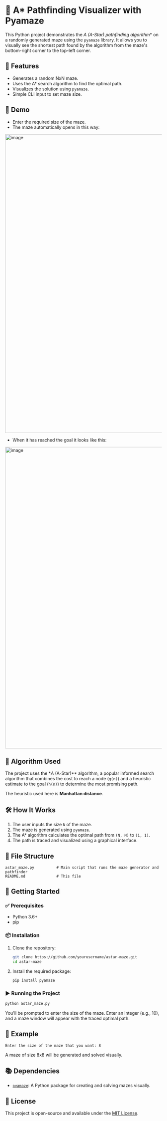 # 🧭 **A\* Pathfinding Visualizer with Pyamaze**

This Python project demonstrates the **A* (A-Star) pathfinding algorithm*\* on a randomly generated maze using the `pyamaze` library. It allows you to visually see the shortest path found by the algorithm from the maze's bottom-right corner to the top-left corner.

## 📌 Features

- Generates a random NxN maze.
- Uses the A\* search algorithm to find the optimal path.
- Visualizes the solution using `pyamaze`.
- Simple CLI input to set maze size.

## 📸 Demo
- Enter the required size of the maze.
- The maze automatically opens in this way:

<img width="964" height="958" alt="image" src="https://github.com/user-attachments/assets/d07561d5-407d-4c03-9dca-17c04a922194" />

- When it has reached the goal it looks like this:

<img width="968" height="967" alt="image" src="https://github.com/user-attachments/assets/c728db6d-92d4-4f7c-aca3-4ccc83a94c43" />


## 🧠 Algorithm Used

The project uses the **A* (A-Star)*\* algorithm, a popular informed search algorithm that combines the cost to reach a node (`g(n)`) and a heuristic estimate to the goal (`h(n)`) to determine the most promising path.

The heuristic used here is **Manhattan distance**.

## 🛠️ How It Works

1. The user inputs the size `N` of the maze.
2. The maze is generated using `pyamaze`.
3. The A\* algorithm calculates the optimal path from `(N, N)` to `(1, 1)`.
4. The path is traced and visualized using a graphical interface.

## 📁 File Structure

```
astar_maze.py          # Main script that runs the maze generator and pathfinder
README.md              # This file
```

## 🚀 Getting Started

### ✅ Prerequisites

- Python 3.6+
- pip

### 📦 Installation

1. Clone the repository:

   ```bash
   git clone https://github.com/yourusername/astar-maze.git
   cd astar-maze
   ```

2. Install the required package:

   ```bash
   pip install pyamaze
   ```

### ▶️ Running the Project

```bash
python astar_maze.py
```

You'll be prompted to enter the size of the maze. Enter an integer (e.g., 10), and a maze window will appear with the traced optimal path.

## 🧮 Example

```
Enter the size of the maze that you want: 8
```

A maze of size 8x8 will be generated and solved visually.

## 📚 Dependencies

- [`pyamaze`](https://pypi.org/project/pyamaze/): A Python package for creating and solving mazes visually.

## 📝 License

This project is open-source and available under the [MIT License](LICENSE).

